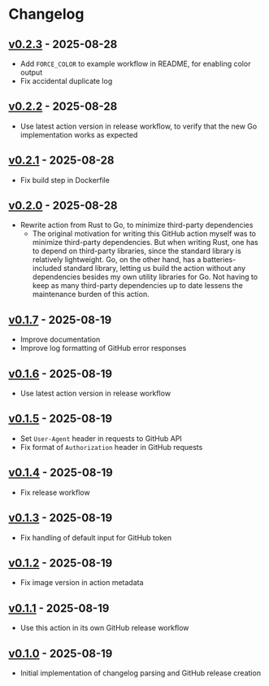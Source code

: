 # Changelog

## [v0.2.3] - 2025-08-28

- Add `FORCE_COLOR` to example workflow in README, for enabling color output
- Fix accidental duplicate log

## [v0.2.2] - 2025-08-28

- Use latest action version in release workflow, to verify that the new Go implementation works as
  expected

## [v0.2.1] - 2025-08-28

- Fix build step in Dockerfile

## [v0.2.0] - 2025-08-28

- Rewrite action from Rust to Go, to minimize third-party dependencies
    - The original motivation for writing this GitHub action myself was to minimize third-party
      dependencies. But when writing Rust, one has to depend on third-party libraries, since the
      standard library is relatively lightweight. Go, on the other hand, has a batteries-included
      standard library, letting us build the action without any dependencies besides my own utility
      libraries for Go. Not having to keep as many third-party dependencies up to date lessens the
      maintenance burden of this action.

## [v0.1.7] - 2025-08-19

- Improve documentation
- Improve log formatting of GitHub error responses

## [v0.1.6] - 2025-08-19

- Use latest action version in release workflow

## [v0.1.5] - 2025-08-19

- Set `User-Agent` header in requests to GitHub API
- Fix format of `Authorization` header in GitHub requests

## [v0.1.4] - 2025-08-19

- Fix release workflow

## [v0.1.3] - 2025-08-19

- Fix handling of default input for GitHub token

## [v0.1.2] - 2025-08-19

- Fix image version in action metadata

## [v0.1.1] - 2025-08-19

- Use this action in its own GitHub release workflow

## [v0.1.0] - 2025-08-19

- Initial implementation of changelog parsing and GitHub release creation

[Unreleased]: https://github.com/hermannm/release-from-changelog/compare/v0.2.3...HEAD

[v0.2.3]: https://github.com/hermannm/release-from-changelog/compare/v0.2.2...v0.2.3

[v0.2.2]: https://github.com/hermannm/release-from-changelog/compare/v0.2.1...v0.2.2

[v0.2.1]: https://github.com/hermannm/release-from-changelog/compare/v0.2.0...v0.2.1

[v0.2.0]: https://github.com/hermannm/release-from-changelog/compare/v0.1.7...v0.2.0

[v0.1.7]: https://github.com/hermannm/release-from-changelog/compare/v0.1.6...v0.1.7

[v0.1.6]: https://github.com/hermannm/release-from-changelog/compare/v0.1.5...v0.1.6

[v0.1.5]: https://github.com/hermannm/release-from-changelog/compare/v0.1.4...v0.1.5

[v0.1.4]: https://github.com/hermannm/release-from-changelog/compare/v0.1.3...v0.1.4

[v0.1.3]: https://github.com/hermannm/release-from-changelog/compare/v0.1.2...v0.1.3

[v0.1.2]: https://github.com/hermannm/release-from-changelog/compare/v0.1.1...v0.1.2

[v0.1.1]: https://github.com/hermannm/release-from-changelog/compare/v0.1.0...v0.1.1

[v0.1.0]: https://github.com/hermannm/release-from-changelog/compare/ba852f0...v0.1.0
